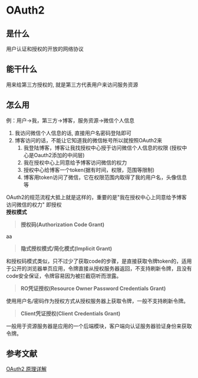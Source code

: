 # OAuth2
## 是什么
用户认证和授权的开放的网络协议
## 能干什么
用来给第三方授权的, 就是第三方代表用户来访问服务资源
## 怎么用
例：用户->我，第三方->博客，服务资源->微信个人信息  
1. 我访问微信个人信息的话, 直接用户名密码登陆即可  
2. 博客访问的话，不能让它知道我的微信帐号所以就按照OAuth2来  
    1. 我登陆博客，博客让我找授权中心授于访问微信个人信息的权限 (授权中心是Oauth2添加的中间层)
    2. 我在授权中心上同意给予博客访问微信的权力
    3. 授权中心给博客一个token(据有时间，权限，范围等限制)
    4. 博客用token访问了微信，它在权限范围内取得了我的用户名，头像信息等

OAuth2的规范流程大抵上就是这样的，重要的是"我在授权中心上同意给予博客访问微信的权力" 即授权  
**授权模式**  
> **授权码(Authorization Code Grant)**  

aa
> **隐式授权模式/简化模式(Implicit Grant)**  

和授权码模式类似，只不过少了获取code的步骤，是直接获取令牌token的，适用于公开的浏览器单页应用，令牌直接从授权服务器返回，不支持刷新令牌，且没有code安全保证，令牌容易因为被拦截窃听而泄露。

> **RO凭证授权(Resource Owner Password Credentials Grant)**  

使用用户名/密码作为授权方式从授权服务器上获取令牌，一般不支持刷新令牌。

> **Client凭证授权(Client Credentials Grant)**  

一般用于资源服务器是应用的一个后端模块，客户端向认证服务器验证身份来获取令牌。


## 参考文献
[OAuth2 原理详解](https://www.jianshu.com/p/a047176d9d65)
